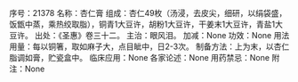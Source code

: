 序号：21378
名称：杏仁膏
组成：杏仁49枚（汤浸，去皮尖，细研，以绢袋盛，饭甑中蒸，乘热绞取脂），铜青1大豆许，胡粉1大豆许，干姜末1大豆许，青盐1大豆许。
出处：《圣惠》卷三十二。
主治：眼风泪。
加减：None
功效：None
用法用量：每以铜箸，取如麻子大，点目眦中，日2-3次。
制备方法：上为末，以杏仁脂调如膏，贮瓷盒中。
临床应用：None
各家论述：None
用药禁忌：None
附注：None
